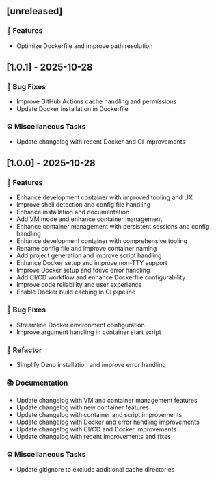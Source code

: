 ## [unreleased]

### 🚀 Features

- Optimize Dockerfile and improve path resolution
## [1.0.1] - 2025-10-28

### 🐛 Bug Fixes

- Improve GitHub Actions cache handling and permissions
- Update Docker installation in Dockerfile

### ⚙️ Miscellaneous Tasks

- Update changelog with recent Docker and CI improvements
## [1.0.0] - 2025-10-28

### 🚀 Features

- Enhance development container with improved tooling and UX
- Improve shell detection and config file handling
- Enhance installation and documentation
- Add VM mode and enhance container management
- Enhance container management with persistent sessions and config handling
- Enhance development container with comprehensive tooling
- Rename config file and improve container naming
- Add project generation and improve script handling
- Enhance Docker setup and improve non-TTY support
- Improve Docker setup and fdevc error handling
- Add CI/CD workflow and enhance Dockerfile configurability
- Improve code reliability and user experience
- Enable Docker build caching in CI pipeline

### 🐛 Bug Fixes

- Streamline Docker environment configuration
- Improve argument handling in container start script

### 🚜 Refactor

- Simplify Deno installation and improve error handling

### 📚 Documentation

- Update changelog with VM and container management features
- Update changelog with new container features
- Update changelog with container and script improvements
- Update changelog with Docker and error handling improvements
- Update changelog with CI/CD and Docker improvements
- Update changelog with recent improvements and fixes

### ⚙️ Miscellaneous Tasks

- Update gitignore to exclude additional cache directories
